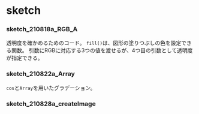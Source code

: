 # sketch

### sketch_210818a_RGB_A
透明度を確かめるためのコード。
`fill()`は、図形の塗りつぶしの色を設定できる関数。
引数にRGBに対応する3つの値を渡せるが、4つ目の引数として透明度が指定できる。

### sketch_210822a_Array
`cos`と`Array`を用いたグラデーション。

### sketch_210828a_createImage
